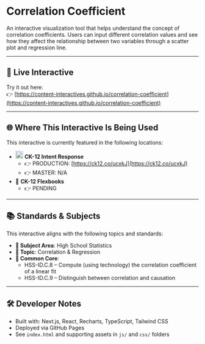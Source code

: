 # Correlation Coefficient

An interactive visualization tool that helps understand the concept of correlation coefficients. Users can input different correlation values and see how they affect the relationship between two variables through a scatter plot and regression line.

---

## 🔗 Live Interactive

Try it out here:  
👉 [https://content-interactives.github.io/correlation-coefficient](https://content-interactives.github.io/correlation-coefficient)

---

## 🌐 Where This Interactive Is Being Used

This interactive is currently featured in the following locations:

- <img width="20" height="20" alt="image" src="https://github.com/user-attachments/assets/5d12571f-8e12-4441-98ab-c0bc94069a96" /> **CK-12 Intent Response**  
  - 👉 PRODUCTION: [https://ck12.co/ucxkJ](https://ck12.co/ucxkJ)  
  - 👉 MASTER: N/A  
- 📘 **CK-12 Flexbooks**
  - 👉 PENDING

---

## 📚 Standards & Subjects

This interactive aligns with the following topics and standards:

- **📂 Subject Area**: High School Statistics  
- **🧮 Topic**: Correlation & Regression  
- **📏 Common Core**:  
  - HSS-ID.C.8 – Compute (using technology) the correlation coefficient of a linear fit  
  - HSS-ID.C.9 – Distinguish between correlation and causation

---

## 🛠️ Developer Notes

- Built with: Next.js, React, Recharts, TypeScript, Tailwind CSS  
- Deployed via GitHub Pages  
- See `index.html` and supporting assets in `js/` and `css/` folders
